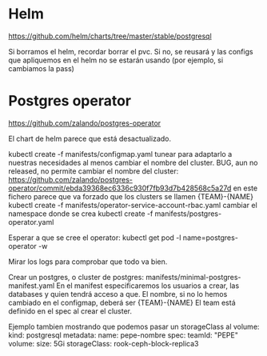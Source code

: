 # Helm
https://github.com/helm/charts/tree/master/stable/postgresql

Si borramos el helm, recordar borrar el pvc. Si no, se reusará y las configs que apliquemos en el helm no se estarán usando (por ejemplo, si cambiamos la pass)



# Postgres operator
https://github.com/zalando/postgres-operator

El chart de helm parece que está desactualizado.

kubectl create -f manifests/configmap.yaml
  tunear para adaptarlo a nuestras necesidades
  al menos cambiar el nombre del cluster. BUG, aun no released, no permite cambiar el nombre del cluster: https://github.com/zalando/postgres-operator/commit/ebda39368ec6336c930f7fb93d7b428568c5a27d
  en este fichero parece que va forzado que los clusters se llamen {TEAM}-{NAME}
kubectl create -f manifests/operator-service-account-rbac.yaml
  cambiar el namespace donde se crea
kubectl create -f manifests/postgres-operator.yaml

Esperar a que se cree el operator:
kubectl get pod -l name=postgres-operator -w

Mirar los logs para comprobar que todo va bien.


Crear un postgres, o cluster de postgres:
manifests/minimal-postgres-manifest.yaml
En el manifest especificaremos los usuarios a crear, las databases y quien tendrá acceso a que.
El nombre, si no lo hemos cambiado en el configmap, deberá ser {TEAM}-{NAME}
El team está definido en el spec al crear el cluster.

Ejemplo tambien mostrando que podemos pasar un storageClass al volume:
kind: postgresql
metadata:
  name: pepe-nombre
spec:
  teamId: "PEPE"
  volume:
    size: 5Gi
    storageClass: rook-ceph-block-replica3


